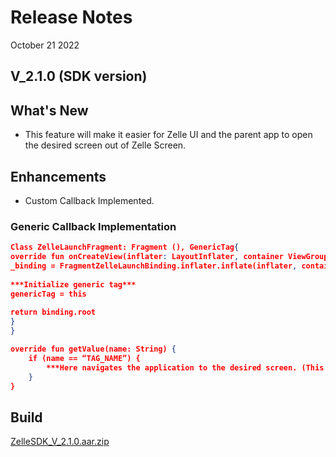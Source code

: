 # Release Notes

October 21 2022

## V_2.1.0 (SDK version)

## What's New

- This feature will make it easier for Zelle UI and the parent app to open the desired screen out of Zelle Screen.

## Enhancements

- Custom Callback Implemented.

### Generic Callback Implementation

```json
Class ZelleLaunchFragment: Fragment (), GenericTag{
override fun onCreateView(inflater: LayoutInflater, container ViewGroup?, savedInstanceState: Bundle?) {
_binding = FragmentZelleLaunchBinding.inflater.inflate(inflater, container, false)
        
***Initialize generic tag***
genericTag = this
        
return binding.root
}
}

override fun getValue(name: String) { 
    if (name == “TAG_NAME”) {
        ***Here navigates the application to the desired screen. (This function will help to communicate between Zelle UI and parent app)***
    } 
} 
```

## Build

[ZelleSDK_V_2.1.0.aar.zip](https://github.com/Fiserv/zelle-turnkey-solutions/files/11576758/ZelleSDK_V_2.1.0.aar.zip)
